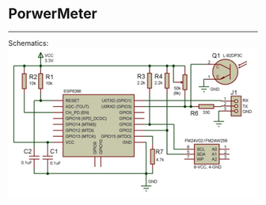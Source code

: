 # PorwerMeter
---

Schematics: 
![SCH](https://github.com/vad7/PowerMeter/blob/master/PowerMeter.jpg)


